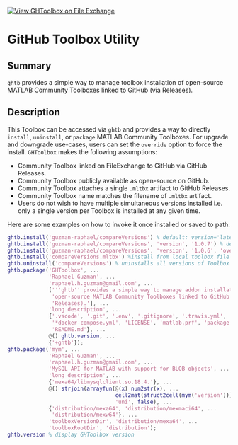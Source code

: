 [![View GHToolbox on File Exchange](https://www.mathworks.com/matlabcentral/images/matlab-file-exchange.svg)](https://www.mathworks.com/matlabcentral/fileexchange/80245-ghtoolbox)

# GitHub Toolbox Utility

## Summary

`ghtb` provides a simple way to manage toolbox installation of open-source MATLAB Community Toolboxes linked to GitHub (via Releases).

## Description

This Toolbox can be accessed via `ghtb` and provides a way to directly `install`, `uninstall`, or `package` MATLAB Community Toolboxes. For upgrade and downgrade use-cases, users can set the `override` option to force the install. `GHToolbox` makes the following assumptions:

- Community Toolbox linked on FileExchange to GitHub via GitHub Releases.
- Community Toolbox publicly available as open-source on GitHub.
- Community Toolbox attaches a single `.mltbx` artifact to GitHub Releases.
- Community Toolbox name matches the filename of `.mltbx` artifact.
- Users do not wish to have multiple simultaneous versions installed i.e. only a single version per Toolbox is installed at any given time.

Here are some examples on how to invoke it once installed or saved to path:

```matlab
ghtb.install('guzman-raphael/compareVersions') % default: version='latest' and override=false
ghtb.install('guzman-raphael/compareVersions', 'version', '1.0.7') % default: override=false
ghtb.install('guzman-raphael/compareVersions', 'version', '1.0.6', 'override', true)
ghtb.install('compareVersions.mltbx') %install from local toolbox file
ghtb.uninstall('compareVersions') % uninstalls all versions of Toolbox
ghtb.package('GHToolbox', ...
             'Raphael Guzman', ...
             'raphael.h.guzman@gmail.com', ...
             ['''ghtb'' provides a simple way to manage addon installation of ' ...
              'open-source MATLAB Community Toolboxes linked to GitHub (via ' ...
              'Releases).'], ...
             'long description', ...
             {'.vscode', '.git', '.env', '.gitignore', '.travis.yml', 'tests', ...
              '*docker-compose.yml', 'LICENSE', 'matlab.prf', 'package.m', ...
              'README.md'}, ...
             @() ghtb.version, ...
             {'+ghtb'});
ghtb.package('mym', ...
             'Raphael Guzman', ...
             'raphael.h.guzman@gmail.com', ...
             'MySQL API for MATLAB with support for BLOB objects', ...
             'long description', ...
             {'mexa64/libmysqlclient.so.18.4.'}, ...
             @() strjoin(arrayfun(@(x) num2str(x), ...
                                  cell2mat(struct2cell(mym('version'))), ...
                                  'uni', false), ...
             {'distribution/mexa64', 'distribution/mexmaci64', ...
              'distribution/mexw64'}, ...
             'toolboxVersionDir', 'distribution/mexa64', ...
             'toolboxRootDir', 'distribution');
ghtb.version % display GHToolbox version
```